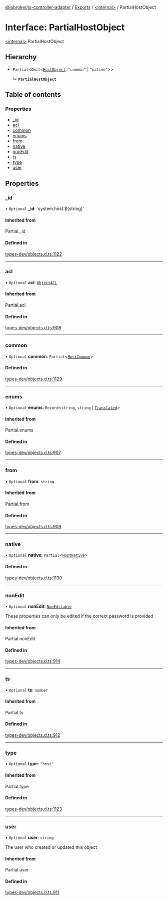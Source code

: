 [@iobroker/js-controller-adapter](../README.md) / [Exports](../modules.md) / [\<internal\>](../modules/internal_.md) / PartialHostObject

# Interface: PartialHostObject

[\<internal\>](../modules/internal_.md).PartialHostObject

## Hierarchy

- `Partial`\<`Omit`\<[`HostObject`](internal_.HostObject.md), ``"common"`` \| ``"native"``\>\>

  ↳ **`PartialHostObject`**

## Table of contents

### Properties

- [\_id](internal_.PartialHostObject.md#_id)
- [acl](internal_.PartialHostObject.md#acl)
- [common](internal_.PartialHostObject.md#common)
- [enums](internal_.PartialHostObject.md#enums)
- [from](internal_.PartialHostObject.md#from)
- [native](internal_.PartialHostObject.md#native)
- [nonEdit](internal_.PartialHostObject.md#nonedit)
- [ts](internal_.PartialHostObject.md#ts)
- [type](internal_.PartialHostObject.md#type)
- [user](internal_.PartialHostObject.md#user)

## Properties

### \_id

• `Optional` **\_id**: \`system.host.$\{string}\`

#### Inherited from

Partial.\_id

#### Defined in

[types-dev/objects.d.ts:1122](https://github.com/ioBroker/ioBroker.js-controller/blob/0dac039a749f141970d858b4fa272b223b00d9d1/packages/types-dev/objects.d.ts#L1122)

___

### acl

• `Optional` **acl**: [`ObjectACL`](internal_.ObjectACL.md)

#### Inherited from

Partial.acl

#### Defined in

[types-dev/objects.d.ts:908](https://github.com/ioBroker/ioBroker.js-controller/blob/0dac039a749f141970d858b4fa272b223b00d9d1/packages/types-dev/objects.d.ts#L908)

___

### common

• `Optional` **common**: `Partial`\<[`HostCommon`](internal_.HostCommon.md)\>

#### Defined in

[types-dev/objects.d.ts:1129](https://github.com/ioBroker/ioBroker.js-controller/blob/0dac039a749f141970d858b4fa272b223b00d9d1/packages/types-dev/objects.d.ts#L1129)

___

### enums

• `Optional` **enums**: `Record`\<`string`, `string` \| [`Translated`](../modules/internal_.md#translated)\>

#### Inherited from

Partial.enums

#### Defined in

[types-dev/objects.d.ts:907](https://github.com/ioBroker/ioBroker.js-controller/blob/0dac039a749f141970d858b4fa272b223b00d9d1/packages/types-dev/objects.d.ts#L907)

___

### from

• `Optional` **from**: `string`

#### Inherited from

Partial.from

#### Defined in

[types-dev/objects.d.ts:909](https://github.com/ioBroker/ioBroker.js-controller/blob/0dac039a749f141970d858b4fa272b223b00d9d1/packages/types-dev/objects.d.ts#L909)

___

### native

• `Optional` **native**: `Partial`\<[`HostNative`](internal_.HostNative.md)\>

#### Defined in

[types-dev/objects.d.ts:1130](https://github.com/ioBroker/ioBroker.js-controller/blob/0dac039a749f141970d858b4fa272b223b00d9d1/packages/types-dev/objects.d.ts#L1130)

___

### nonEdit

• `Optional` **nonEdit**: [`NonEditable`](internal_.NonEditable.md)

These properties can only be edited if the correct password is provided

#### Inherited from

Partial.nonEdit

#### Defined in

[types-dev/objects.d.ts:914](https://github.com/ioBroker/ioBroker.js-controller/blob/0dac039a749f141970d858b4fa272b223b00d9d1/packages/types-dev/objects.d.ts#L914)

___

### ts

• `Optional` **ts**: `number`

#### Inherited from

Partial.ts

#### Defined in

[types-dev/objects.d.ts:912](https://github.com/ioBroker/ioBroker.js-controller/blob/0dac039a749f141970d858b4fa272b223b00d9d1/packages/types-dev/objects.d.ts#L912)

___

### type

• `Optional` **type**: ``"host"``

#### Inherited from

Partial.type

#### Defined in

[types-dev/objects.d.ts:1123](https://github.com/ioBroker/ioBroker.js-controller/blob/0dac039a749f141970d858b4fa272b223b00d9d1/packages/types-dev/objects.d.ts#L1123)

___

### user

• `Optional` **user**: `string`

The user who created or updated this object

#### Inherited from

Partial.user

#### Defined in

[types-dev/objects.d.ts:911](https://github.com/ioBroker/ioBroker.js-controller/blob/0dac039a749f141970d858b4fa272b223b00d9d1/packages/types-dev/objects.d.ts#L911)
